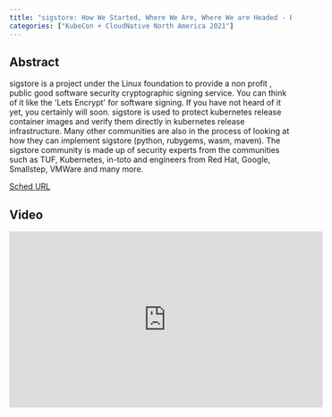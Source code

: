 ```yaml
---
title: "sigstore: How We Started, Where We Are, Where We are Headed - Bob Callaway, Red Hat & Dan Lorenc, Google"
categories: ["KubeCon + CloudNative North America 2021"]
---
```


## Abstract

sigstore is a project under the Linux foundation to provide a non profit , public good software security cryptographic signing service. You can think of it like the 'Lets Encrypt' for software signing. If you have not heard of it yet, you certainly will soon. sigstore is used to protect kubernetes release container images and verify them directly in kubernetes release infrastructure. Many other communities are also in the process of looking at how they can implement sigstore (python, rubygems, wasm, maven). The sigstore community is made up of security experts from the communities such as TUF, Kubernetes, in-toto and engineers from Red Hat, Google, Smallstep, VMWare and many more.

[Sched URL](https://kccncna2021.sched.com/event/882a66bb5d25ddbcbe64c8311ad0cdbf)

## Video

<iframe width='560' height='315' src='https://www.youtube.com/embed/PVhRQFS9Njg' frameborder='0' allow='accelerometer; autoplay; encrypted-media; gyroscope; picture-in-picture' allowfullscreen></iframe>

